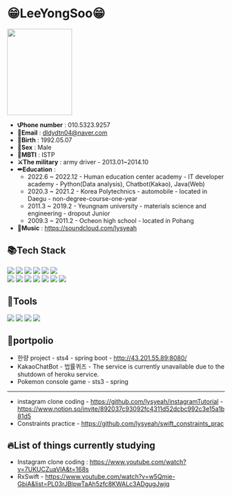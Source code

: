 # 😁LeeYongSoo😁
<img src="https://user-images.githubusercontent.com/107594743/217143404-ae000851-612b-495b-a7d9-7f67986ddf45.jpg" width="150" height="200">

* __📞Phone number__ : 010.5323.9257
* __📧Email__ : dldydtn04@naver.com
* __📆Birth__ : 1992.05.07
* __🧑Sex__ : Male
* __🤟MBTI__ : ISTP
* __⚔The military__ : army driver - 2013.01~2014.10
* __✏Education__ :
  * 2022.6 ~ 2022.12 - Human education center academy - IT developer academy - Python(Data analysis), Chatbot(Kakao), Java(Web)
  * 2020.3 ~ 2021.2 - Korea Polytechnics - automobile - located in Daegu - non-degree-course-one-year
  * 2011.3 ~ 2019.2 - Yeungnam university - materials science and engineering - dropout Junior
  * 2009.3 ~ 2011.2 - Ocheon high school - located in Pohang
* __🎵Music__ : https://soundcloud.com/lysyeah
  
## 📚Tech Stack
<div>
 <img src="https://img.shields.io/badge/JavaScript-3178C6?style=flat&logo=JavaScript&logoColor=white"/>
 <img src="https://img.shields.io/badge/Java-6DB33F?style=flat&logo=Java&logoColor=white"/>
 <img src="https://img.shields.io/badge/Spring-6DB33F?style=flat&logo=Spring&logoColor=white"/>
 <img src="https://img.shields.io/badge/SpringBoot-6DB33F?style=flat&logo=Spring Boot&logoColor=white"/>
 <img src="https://img.shields.io/badge/HTML-E34F26?style=flat&logo=HTML5&logoColor=white"/>
 <img src="https://img.shields.io/badge/CSS-1572B6?style=flat&logo=CSS3&logoColor=white"/>
 <br>
 <img src="https://img.shields.io/badge/BootStrap-7952B3?style=flat&logo=BootStrap&logoColor=white"/>
 <img src="https://img.shields.io/badge/jQuery-1572B6?style=flat&logo=jQuery&logoColor=white"/>
 <img src="https://img.shields.io/badge/MYSQL-4479A1?style=flat&logo=MYSQL&logoColor=white"/>
 <img src="https://img.shields.io/badge/Oracle-F80000?style=flat&logo=Oracle&logoColor=white"/>
 <img src="https://img.shields.io/badge/Amazon AWS-232F3E?style=flat&logo=Amazon AWS&logoColor=white"/>
 <img src="https://img.shields.io/badge/Python-3776AB?style=flat&logo=Python&logoColor=white"/>
 <img src="https://img.shields.io/badge/ERD-2BEDA7?style=flat&logo=&logoColor=white"/>
 
</div>

## 🔨Tools
<div>
 <img src="https://img.shields.io/badge/Eclipse IDE-2C2255?style=flat&logo=Eclipse IDE&logoColor=white"/>
 <img src="https://img.shields.io/badge/Visual Studio Code-007ACC?style=flat&logo=Visual Studio Code&logoColor=white"/>
 <img src="https://img.shields.io/badge/Git-F05032?style=flat&logo=Git&logoColor=white"/>
 <img src="https://img.shields.io/badge/GitHub-181717?style=flat&logo=GitHub&logoColor=white"/>
</div>

## 🎨portpolio
* 한량 project - sts4 - spring boot - http://43.201.55.89:8080/ 
* KakaoChatBot - 법률퀴즈 - The service is currently unavailable due to the shutdown of heroku service.
* Pokemon console game - sts3 - spring
-----
* instagram clone coding - https://github.com/lysyeah/instagramTutorial - https://www.notion.so/invite/892037c93092fc4311d52dcbc992c3e15a1b81d5
* Constraints practice - https://github.com/lysyeah/swift_constraints_prac


## 🔥List of things currently studying
* Instagram clone coding : https://www.youtube.com/watch?v=7UKUCZuaVlA&t=168s
* RxSwift - https://www.youtube.com/watch?v=w5Qmie-GbiA&list=PL03rJBlpwTaAh5zfc8KWALc3ADgugJwjq


